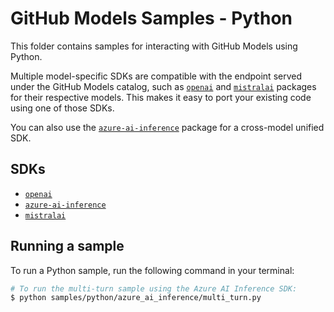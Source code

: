 # GitHub Models Samples - Python

This folder contains samples for interacting with GitHub Models using Python.

Multiple model-specific SDKs are compatible with the endpoint served under the GitHub Models catalog, such as [`openai`](./openai/README.md) and [`mistralai`](./mistralai/README.md) packages for their respective models. This makes it easy to port your existing code using one of those SDKs.

You can also use the [`azure-ai-inference`](./azure_ai_inference/README.md) package for a cross-model unified SDK.

## SDKs
- [`openai`](./openai/chat_getting_started.ipynb)
- [`azure-ai-inference`](./azure_ai_inference/README.md)
- [`mistralai`](./mistralai/README.md)

## Running a sample

To run a Python sample, run the following command in your terminal:

```bash
# To run the multi-turn sample using the Azure AI Inference SDK:
$ python samples/python/azure_ai_inference/multi_turn.py
```
